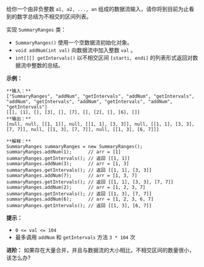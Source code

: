  给你一个由非负整数 `a1, a2, ..., an` 组成的数据流输入，请你将到目前为止看到的数字总结为不相交的区间列表。

实现 `SummaryRanges` 类：

  * `SummaryRanges()` 使用一个空数据流初始化对象。
  * `void addNum(int val)` 向数据流中加入整数 `val` 。
  * `int[][] getIntervals()` 以不相交区间 `[starti, endi]` 的列表形式返回对数据流中整数的总结。



**示例：**

    
    
    **输入：**
    ["SummaryRanges", "addNum", "getIntervals", "addNum", "getIntervals", "addNum", "getIntervals", "addNum", "getIntervals", "addNum", "getIntervals"]
    [[], [1], [], [3], [], [7], [], [2], [], [6], []]
    **输出：**
    [null, null, [[1, 1]], null, [[1, 1], [3, 3]], null, [[1, 1], [3, 3], [7, 7]], null, [[1, 3], [7, 7]], null, [[1, 3], [6, 7]]]
    
    **解释：**
    SummaryRanges summaryRanges = new SummaryRanges();
    summaryRanges.addNum(1);      // arr = [1]
    summaryRanges.getIntervals(); // 返回 [[1, 1]]
    summaryRanges.addNum(3);      // arr = [1, 3]
    summaryRanges.getIntervals(); // 返回 [[1, 1], [3, 3]]
    summaryRanges.addNum(7);      // arr = [1, 3, 7]
    summaryRanges.getIntervals(); // 返回 [[1, 1], [3, 3], [7, 7]]
    summaryRanges.addNum(2);      // arr = [1, 2, 3, 7]
    summaryRanges.getIntervals(); // 返回 [[1, 3], [7, 7]]
    summaryRanges.addNum(6);      // arr = [1, 2, 3, 6, 7]
    summaryRanges.getIntervals(); // 返回 [[1, 3], [6, 7]]
    



**提示：**

  * `0 <= val <= 104`
  * 最多调用 `addNum` 和 `getIntervals` 方法 `3 * 104` 次



**进阶：** 如果存在大量合并，并且与数据流的大小相比，不相交区间的数量很小，该怎么办?

